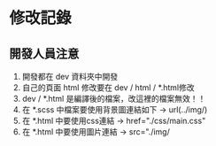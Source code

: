 #  修改記錄

## 開發人員注意
1. 開發都在 dev 資料夾中開發
2. 自己的頁面 html 修改要在 dev / html / *.html修改
3. dev / *.html 是編譯後的檔案，改這裡的檔案無效！！
4. 在 *.scss 中檔案要使用背景圖連結如下 -> url(../img/)
5. 在 *.html 中要使用css連結 -> href="./css/main.css"
6. 在 *.html 中要使用圖片連結 -> src="./img/
